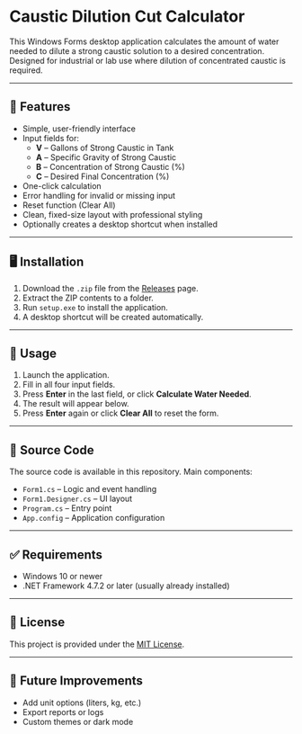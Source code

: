 # Caustic Dilution Cut Calculator

This Windows Forms desktop application calculates the amount of water needed to dilute a strong caustic solution to a desired concentration. Designed for industrial or lab use where dilution of concentrated caustic is required.

---

## 🧪 Features

- Simple, user-friendly interface
- Input fields for:
  - **V** – Gallons of Strong Caustic in Tank  
  - **A** – Specific Gravity of Strong Caustic  
  - **B** – Concentration of Strong Caustic (%)  
  - **C** – Desired Final Concentration (%)  
- One-click calculation
- Error handling for invalid or missing input
- Reset function (Clear All)
- Clean, fixed-size layout with professional styling
- Optionally creates a desktop shortcut when installed

---

## 🖥️ Installation

1. Download the `.zip` file from the [Releases](https://github.com/your-username/CausticDilutionCutCalculator/releases) page.
2. Extract the ZIP contents to a folder.
3. Run `setup.exe` to install the application.
4. A desktop shortcut will be created automatically.

---

## 📘 Usage

1. Launch the application.
2. Fill in all four input fields.
3. Press **Enter** in the last field, or click **Calculate Water Needed**.
4. The result will appear below.
5. Press **Enter** again or click **Clear All** to reset the form.

---

## 📂 Source Code

The source code is available in this repository. Main components:

- `Form1.cs` – Logic and event handling  
- `Form1.Designer.cs` – UI layout  
- `Program.cs` – Entry point  
- `App.config` – Application configuration

---

## ✅ Requirements

- Windows 10 or newer
- .NET Framework 4.7.2 or later (usually already installed)

---

## 📄 License

This project is provided under the [MIT License](LICENSE).

---

## 🔧 Future Improvements

- Add unit options (liters, kg, etc.)
- Export reports or logs
- Custom themes or dark mode
